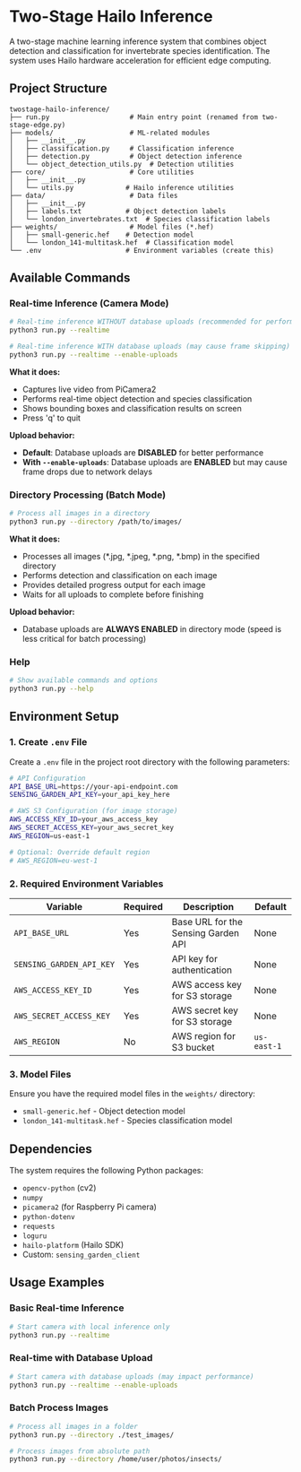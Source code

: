 # Two-Stage Hailo Inference

A two-stage machine learning inference system that combines object detection and classification for invertebrate species identification. The system uses Hailo hardware acceleration for efficient edge computing.

## Project Structure

```
twostage-hailo-inference/
├── run.py                    # Main entry point (renamed from two-stage-edge.py)
├── models/                   # ML-related modules
│   ├── __init__.py
│   ├── classification.py     # Classification inference
│   ├── detection.py          # Object detection inference
│   └── object_detection_utils.py  # Detection utilities
├── core/                     # Core utilities
│   ├── __init__.py
│   └── utils.py             # Hailo inference utilities
├── data/                     # Data files
│   ├── __init__.py
│   ├── labels.txt           # Object detection labels
│   └── london_invertebrates.txt  # Species classification labels
├── weights/                  # Model files (*.hef)
│   ├── small-generic.hef    # Detection model
│   └── london_141-multitask.hef  # Classification model
└── .env                     # Environment variables (create this)
```

## Available Commands

### Real-time Inference (Camera Mode)

```bash
# Real-time inference WITHOUT database uploads (recommended for performance)
python3 run.py --realtime

# Real-time inference WITH database uploads (may cause frame skipping)
python3 run.py --realtime --enable-uploads
```

**What it does:**
- Captures live video from PiCamera2
- Performs real-time object detection and species classification
- Shows bounding boxes and classification results on screen
- Press 'q' to quit

**Upload behavior:**
- **Default**: Database uploads are **DISABLED** for better performance
- **With `--enable-uploads`**: Database uploads are **ENABLED** but may cause frame drops due to network delays

### Directory Processing (Batch Mode)

```bash
# Process all images in a directory
python3 run.py --directory /path/to/images/
```

**What it does:**
- Processes all images (*.jpg, *.jpeg, *.png, *.bmp) in the specified directory
- Performs detection and classification on each image
- Provides detailed progress output for each image
- Waits for all uploads to complete before finishing

**Upload behavior:**
- Database uploads are **ALWAYS ENABLED** in directory mode (speed is less critical for batch processing)

### Help

```bash
# Show available commands and options
python3 run.py --help
```

## Environment Setup

### 1. Create `.env` File

Create a `.env` file in the project root directory with the following parameters:

```bash
# API Configuration
API_BASE_URL=https://your-api-endpoint.com
SENSING_GARDEN_API_KEY=your_api_key_here

# AWS S3 Configuration (for image storage)
AWS_ACCESS_KEY_ID=your_aws_access_key
AWS_SECRET_ACCESS_KEY=your_aws_secret_key
AWS_REGION=us-east-1

# Optional: Override default region
# AWS_REGION=eu-west-1
```

### 2. Required Environment Variables

| Variable | Required | Description | Default |
|----------|----------|-------------|---------|
| `API_BASE_URL` | Yes | Base URL for the Sensing Garden API | None |
| `SENSING_GARDEN_API_KEY` | Yes | API key for authentication | None |
| `AWS_ACCESS_KEY_ID` | Yes | AWS access key for S3 storage | None |
| `AWS_SECRET_ACCESS_KEY` | Yes | AWS secret key for S3 storage | None |
| `AWS_REGION` | No | AWS region for S3 bucket | `us-east-1` |

### 3. Model Files

Ensure you have the required model files in the `weights/` directory:
- `small-generic.hef` - Object detection model
- `london_141-multitask.hef` - Species classification model

## Dependencies

The system requires the following Python packages:
- `opencv-python` (cv2)
- `numpy`
- `picamera2` (for Raspberry Pi camera)
- `python-dotenv`
- `requests`
- `loguru`
- `hailo-platform` (Hailo SDK)
- Custom: `sensing_garden_client`

## Usage Examples

### Basic Real-time Inference
```bash
# Start camera with local inference only
python3 run.py --realtime
```

### Real-time with Database Upload
```bash
# Start camera with database uploads (may impact performance)
python3 run.py --realtime --enable-uploads
```

### Batch Process Images
```bash
# Process all images in a folder
python3 run.py --directory ./test_images/

# Process images from absolute path
python3 run.py --directory /home/user/photos/insects/
```

